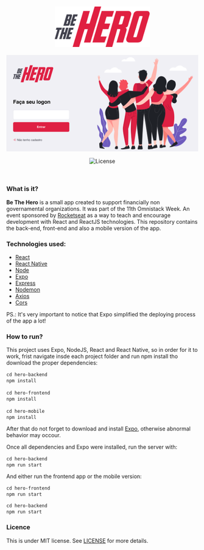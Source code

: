 <h4 align="center">
<img src="./hero-frontend/src/assets/logo.png" width="250px" /><br>
</h4>
<p align="center">
  <img src="./hero-frontend/src/assets/hero-login.png" /><br> 
</p>
<p align="center">
  <img alt="License" src="https://img.shields.io/badge/license-MIT-red">
</p>
<br>

### What is it?
<b>Be The Hero</b> is a small app created to support financially non governamental organizations.
It was part of the 11th Omnistack Week. An event sponsored by [Rocketseat](https://github.com/Rocketseat) as a way to teach and encourage development with React and ReactJS technologies.
This repository contains the back-end, front-end and also a mobile version of the app.

### Technologies used: 
- [React](https://github.com/facebook/react)
- [React Native](https://github.com/facebook/react-native)
- [Node](https://nodejs.org/en/)
- [Expo](https://expo.io/)
- [Express](https://expressjs.com/pt-br/)
- [Nodemon](https://www.npmjs.com/package/nodemon)
- [Axios](https://www.npmjs.com/package/axios)
- [Cors](https://www.npmjs.com/package/cors)

PS.: It's very important to notice that Expo simplified the deploying process of the app a lot!

### How to run?
This project uses Expo, NodeJS, React and React Native, so in order for it to work, frist navigate insde each project folder and run npm install tho download the proper dependencies: 
```
cd hero-backend
npm install

cd hero-frontend
npm install

cd hero-mobile 
npm install
```
After that do not forget to download and install [Expo](https://expo.io/), otherwise abnormal behavior may occour.

Once all dependencies and Expo were installed, run the server with:
```
cd hero-backend
npm run start
```
And either run the frontend app or the mobile version:
```
cd hero-frontend
npm run start
```
```
cd hero-backend
npm run start
```
### Licence
This is under MIT license. See [LICENSE](LICENSE.md) for more details.
